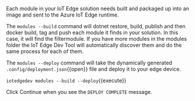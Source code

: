 Each module in your IoT Edge solution needs built and packaged up into an image and sent to the Azure IoT Edge runtime.

The `modules --build` command will dotnet restore, build, publish and then docker build, tag and push each module it finds in your solution. In this case, it will find the filtermodule. If you have more modules in the modules folder the IoT Edge Dev Tool will automatically discover them and do the same process for each of them.

The `modules --deploy` command will take the dynamically generated `.config/deployment.json`{{open}} file and deploy it to your edge device. 

`iotedgedev modules --build --deploy`{{execute}}

Click Continue when you see the `DEPLOY COMPLETE` message.
